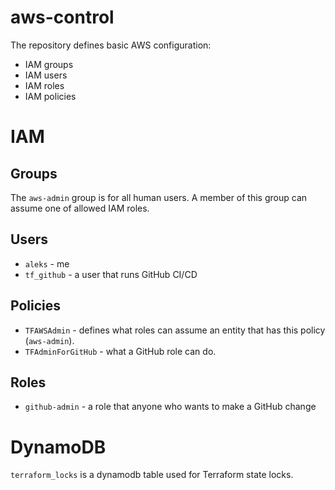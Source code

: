 # aws-control

The repository defines basic AWS configuration:

* IAM groups
* IAM users
* IAM roles
* IAM policies


# IAM

## Groups

The `aws-admin` group is for all human users. A member of this group can assume one of allowed IAM roles.


## Users

* `aleks` - me
* `tf_github` - a user that runs GitHub CI/CD

## Policies

* `TFAWSAdmin` - defines what roles can assume an entity that has this policy (`aws-admin`).
* `TFAdminForGitHub` - what a GitHub role can do.

## Roles

* `github-admin` - a role that anyone who wants to make a GitHub change

# DynamoDB

`terraform_locks` is a dynamodb table used for Terraform state locks.
